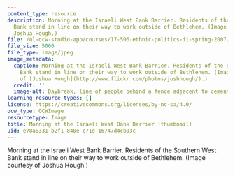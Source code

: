 ```yaml
---
content_type: resource
description: Morning at the Israeli West Bank Barrier. Residents of the Southern West
  Bank stand in line on their way to work outside of Bethlehem. (Image courtesy of
  Joshua Hough.)
file: /ol-ocw-studio-app/courses/17-506-ethnic-politics-ii-spring-2007/e78a8331b2f1840ec71d16747d4cb03c_17-506s07-th.jpg
file_size: 5006
file_type: image/jpeg
image_metadata:
  caption: Morning at the Israeli West Bank Barrier. Residents of the Southern West
    Bank stand in line on their way to work outside of Bethlehem. (Image courtesy
    of [Joshua Hough](http://www.flickr.com/photos/joshhough/).)
  credit: ''
  image-alt: Daybreak, line of people behind a fence adjacent to cement wall.
learning_resource_types: []
license: https://creativecommons.org/licenses/by-nc-sa/4.0/
ocw_type: OCWImage
resourcetype: Image
title: Morning at the Israeli West Bank Barrier (thumbnail)
uid: e78a8331-b2f1-840e-c71d-16747d4cb03c
---
```

Morning at the Israeli West Bank Barrier. Residents of the Southern West Bank stand in line on their way to work outside of Bethlehem. (Image courtesy of Joshua Hough.)